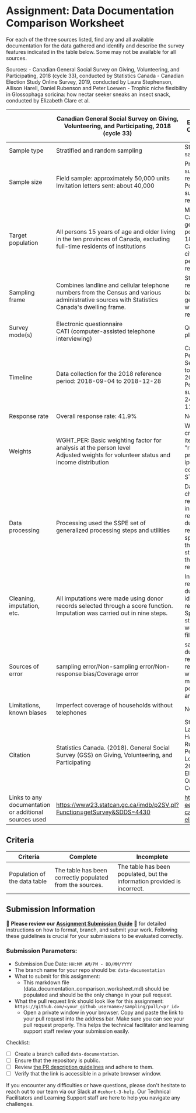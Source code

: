 # Assignment: Data Documentation Comparison Worksheet

For each of the three sources listed, find any and all available documentation for the data gathered and identify and describe the survey features indicated in the table below. Some may not be available for all sources.

Sources: - Canadian General Social Survey on Giving, Volunteering, and Participating, 2018 (cycle 33), conducted by Statistics Canada - Canadian Election Study Online Survey, 2019, conducted by Laura Stephenson, Allison Harell, Daniel Rubenson and Peter Loewen - Trophic niche flexibility in Glossophaga soricina: how nectar seeker sneaks an insect snack, conducted by Elizabeth Clare et al.

|                                                       | Canadian General Social Survey on Giving, Volunteering, and Participating, 2018 (cycle 33) | Canadian Election Study Online Survey, 2019          | Trophic niche flexibility in Glossophaga soricina: how nectar seeker sneaks an insect snack |
|----------------|---------------------|---------------------|---------------------|
| Sample type |Stratified and random sampling |Stratified sampling |Convenience Sampling |
| Sample size |Field sample: approximately 50,000 units <br>Invitation letters sent: about 40,000 |Pre-election survey: 37,822 respondents<br> Post-election survey: 10,340 respondents  |Caught 112 G. soricina (73 females, 39 males) from 38 faecal samples. |
| Target population |All persons 15 years of age and older living in the ten provinces of Canada, excluding full-time residents of institutions |Members of the Canadian general population aged 18 or over, and Canadian citizens or permanent residents |The Neotropical bat Glossophaga soricina |
| Sampling frame |Combines landline and cellular telephone numbers from the Census and various administrative sources with Statistics Canada's dwelling frame. |Stratified by region and balanced on gender and age within each region​ |Not mentioned |
| Survey mode(s) |Electronic questionnaire <br>CATI (computer-assisted telephone interviewing) |Qualtrics online platform |Observational study |
| Timeline |Data collection for the 2018 reference period: 2018-09-04 to 2018-12-28 |Campaign Period Survey: September 13 to October 21, 2019<br> Post-election survey: October 24 to November 11, 2019 |Dietary Analysis: Late May to early July 2009 |
| Response rate |Overall response rate: 41.9% |Not mentioned |Not mentioned |
| Weights |WGHT_PER: Basic weighting factor for analysis at the person level <br>Adjusted weights for volunteer status and income distribution |Weights were created using an iterative "raking" process with the ipfraking command in STATA15. |Not mentioned |
| Data processing |Processing used the SSPE set of generalized processing steps and utilities |Data quality checks included removal of incomplete responses, duplicate responses, speeders, and those who straight-line through responses |Not mentioned |
| Cleaning, imputation, etc. |All imputations were made using donor records selected through a score function. Imputation was carried out in nine steps. |Incomplete responses and duplicates were identified and removed. Speeders and straight-liners were also filtered out |Not mentioned |
| Sources of error |sampling error/Non-sampling error/Non-response bias/Coverage error |sampling error: duplicate responses and respondents with mismatched postal codes and provinces |Observation error |
| Limitations, known biases |Imperfect coverage of households without telephones |Not mentioned |Small sample size |
| Citation |Statistics Canada. (2018). General Social Survey (GSS) on Giving, Volunteering, and Participating |Stephenson, Laura B., Allison Harell, Daniel Rubenson, and Peter John Loewen. The 2019 Canadian Election Study Online Collection. |Hans-Ulrich Schnitzler, Annette Denzinger, Foraging strategies of echolocating bats, A Natural History of Bat Foraging, 10.1016/B978-0-323-91820-6.16003-6, (83-107), (2024).<br> Melissa R. Ingala, Microbiomes of bats, A Natural History of Bat Foraging, 10.1016/B978-0-323-91820-6.16002-4, (217-232), (2024). |
| Links to any documentation or additional sources used |https://www23.statcan.gc.ca/imdb/p2SV.pl?Function=getSurvey&SDDS=4430|http://www.ces-eec.ca/2019-canadian-election-study |https://besjournals.onlinelibrary.wiley.com/doi/full/10.1111/1365-2435.12192 |
## Criteria

|Criteria|Complete|Incomplete|
|--------|----|----|
|Population of the data table|The table has been correctly populated from the sources.|The table has been populated, but the information provided is incorrect.|

## Submission Information

🚨 **Please review our [Assignment Submission Guide](https://github.com/UofT-DSI/onboarding/blob/main/onboarding_documents/submissions.md)** 🚨 for detailed instructions on how to format, branch, and submit your work. Following these guidelines is crucial for your submissions to be evaluated correctly.

### Submission Parameters:
* Submission Due Date: `HH:MM AM/PM - DD/MM/YYYY`
* The branch name for your repo should be: `data-documentation`
* What to submit for this assignment:
     * This markdown file (data_documentation_comparison_worksheet.md) should be populated and should be the only change in your pull request.
* What the pull request link should look like for this assignment: `https://github.com/<your_github_username>/sampling/pull/<pr_id>`
     * Open a private window in your browser. Copy and paste the link to your pull request into the address bar. Make sure you can see your pull request properly. This helps the technical facilitator and learning support staff review your submission easily.

Checklist:
- [ ] Create a branch called `data-documentation`.
- [ ] Ensure that the repository is public.
- [ ] Review [the PR description guidelines](https://github.com/UofT-DSI/onboarding/blob/main/onboarding_documents/submissions.md#guidelines-for-pull-request-descriptions) and adhere to them.
- [ ] Verify that the link is accessible in a private browser window.

If you encounter any difficulties or have questions, please don't hesitate to reach out to our team via our Slack at `#cohort-3-help`. Our Technical Facilitators and Learning Support staff are here to help you navigate any challenges.
